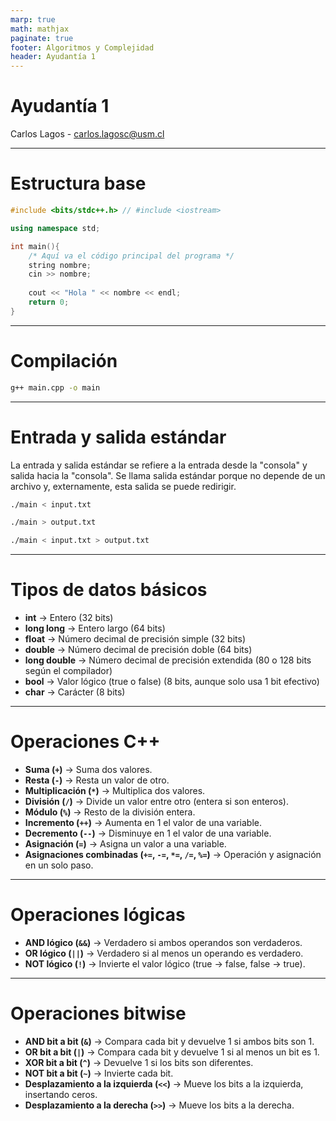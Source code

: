 ```yaml
---
marp: true
math: mathjax
paginate: true
footer: Algoritmos y Complejidad
header: Ayudantía 1
---
```


<!-- _class: title -->

# Ayudantía 1

Carlos Lagos - [carlos.lagosc@usm.cl](mailto:carlos.lagosc@usm.cl)

---

# Estructura base

```c++
#include <bits/stdc++.h> // #include <iostream>

using namespace std;

int main(){
    /* Aquí va el código principal del programa */
    string nombre; 
    cin >> nombre;
    
    cout << "Hola " << nombre << endl; 
    return 0;
}
```

---

# Compilación

```sh
g++ main.cpp -o main
```

---

# Entrada y salida estándar

La entrada y salida estándar se refiere a la entrada desde la "consola" y salida hacia la "consola".
Se llama salida estándar porque no depende de un archivo y, externamente, esta salida se puede redirigir.

```sh
./main < input.txt
```

```sh
./main > output.txt
```

```sh
./main < input.txt > output.txt
```

---

# Tipos de datos básicos

* **int** → Entero (32 bits)
* **long long** → Entero largo (64 bits)
* **float** → Número decimal de precisión simple (32 bits)
* **double** → Número decimal de precisión doble (64 bits)
* **long double** → Número decimal de precisión extendida (80 o 128 bits según el compilador)
* **bool** → Valor lógico (true o false) (8 bits, aunque solo usa 1 bit efectivo)
* **char** → Carácter (8 bits)

---

# Operaciones C++

* **Suma (`+`)** → Suma dos valores.
* **Resta (`-`)** → Resta un valor de otro.
* **Multiplicación (`*`)** → Multiplica dos valores.
* **División (`/`)** → Divide un valor entre otro (entera si son enteros).
* **Módulo (`%`)** → Resto de la división entera.
* **Incremento (`++`)** → Aumenta en 1 el valor de una variable.
* **Decremento (`--`)** → Disminuye en 1 el valor de una variable.
* **Asignación (`=`)** → Asigna un valor a una variable.
* **Asignaciones combinadas (`+=`, `-=`, `*=`, `/=`, `%=`)** → Operación y asignación en un solo paso.

---

# Operaciones lógicas

* **AND lógico (`&&`)** → Verdadero si ambos operandos son verdaderos.
* **OR lógico (`||`)** → Verdadero si al menos un operando es verdadero.
* **NOT lógico (`!`)** → Invierte el valor lógico (true → false, false → true).

---

# Operaciones bitwise

* **AND bit a bit (`&`)** → Compara cada bit y devuelve 1 si ambos bits son 1.
* **OR bit a bit (`|`)** → Compara cada bit y devuelve 1 si al menos un bit es 1.
* **XOR bit a bit (`^`)** → Devuelve 1 si los bits son diferentes.
* **NOT bit a bit (`~`)** → Invierte cada bit.
* **Desplazamiento a la izquierda (`<<`)** → Mueve los bits a la izquierda, insertando ceros.
* **Desplazamiento a la derecha (`>>`)** → Mueve los bits a la derecha.
